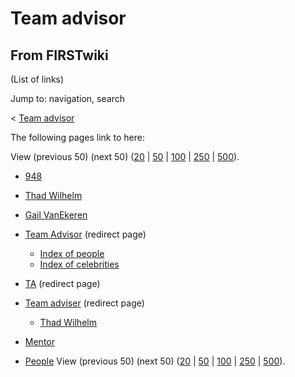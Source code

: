 # Team advisor

## From FIRSTwiki

(List of links)

Jump to: navigation, search

< [Team advisor](/index.php?title=Team_advisor&redirect=no "Team advisor")

The following pages link to here:

View (previous 50) (next 50) ([20](/index.php?title=Special:Whatlinkshere/Team_advisor&limit=20&from=0 "Special:Whatlinkshere/Team advisor") | [50](/index.php?title=Special:Whatlinkshere/Team_advisor&limit=50&from=0 "Special:Whatlinkshere/Team advisor") | [100](/index.php?title=Special:Whatlinkshere/Team_advisor&limit=100&from=0 "Special:Whatlinkshere/Team advisor") | [250](/index.php?title=Special:Whatlinkshere/Team_advisor&limit=250&from=0 "Special:Whatlinkshere/Team advisor") | [500](/index.php?title=Special:Whatlinkshere/Team_advisor&limit=500&from=0 "Special:Whatlinkshere/Team advisor")).

- [948](948 "948")
- [Thad Wilhelm](Thad_Wilhelm "Thad Wilhelm")
- [Gail VanEkeren](Gail_VanEkeren "Gail VanEkeren")
- [Team Advisor](/index.php?title=Team_Advisor&redirect=no "Team Advisor") (redirect page) 

  - [Index of people](Index_of_people "Index of people")
  - [Index of celebrities](Index_of_celebrities "Index of celebrities")

- [TA](/index.php?title=TA&redirect=no "TA") (redirect page)
- [Team adviser](/index.php?title=Team_adviser&redirect=no "Team adviser") (redirect page) 

  - [Thad Wilhelm](Thad_Wilhelm "Thad Wilhelm")

- [Mentor](Mentor "Mentor")
- [People](People "People") View (previous 50) (next 50) ([20](/index.php?title=Special:Whatlinkshere/Team_advisor&limit=20&from=0 "Special:Whatlinkshere/Team advisor") | [50](/index.php?title=Special:Whatlinkshere/Team_advisor&limit=50&from=0 "Special:Whatlinkshere/Team advisor") | [100](/index.php?title=Special:Whatlinkshere/Team_advisor&limit=100&from=0 "Special:Whatlinkshere/Team advisor") | [250](/index.php?title=Special:Whatlinkshere/Team_advisor&limit=250&from=0 "Special:Whatlinkshere/Team advisor") | [500](/index.php?title=Special:Whatlinkshere/Team_advisor&limit=500&from=0 "Special:Whatlinkshere/Team advisor")).
